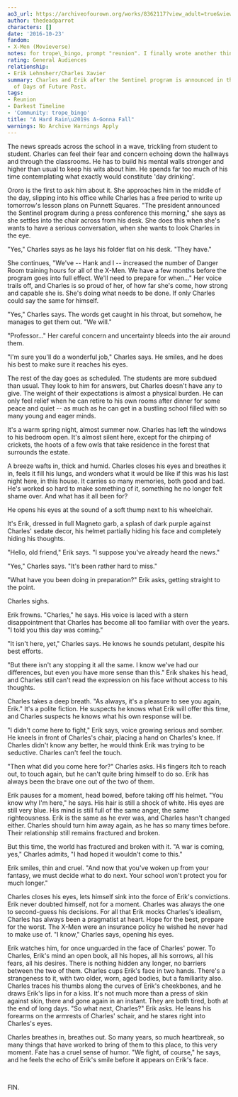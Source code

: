```yaml
---
ao3_url: https://archiveofourown.org/works/8362117?view_adult=true&view_full_work=true
author: thedeadparrot
characters: []
date: '2016-10-23'
fandom:
- X-Men (Movieverse)
notes: for trope\_bingo, prompt "reunion". I finally wrote another thing, hooray?
rating: General Audiences
relationship:
- Erik Lehnsherr/Charles Xavier
summary: Charles and Erik after the Sentinel program is announced in the darker future
  of Days of Future Past.
tags:
- Reunion
- Darkest Timeline
- 'Community: trope_bingo'
title: "A Hard Rain\u2019s A-Gonna Fall"
warnings: No Archive Warnings Apply
---
```


The news spreads across the school in a wave, trickling from student to student. Charles can feel their fear and concern echoing down the hallways and through the classrooms. He has to build his mental walls stronger and higher than usual to keep his wits about him. He spends far too much of his time contemplating what exactly would constitute 'day drinking'. 

Ororo is the first to ask him about it. She approaches him in the middle of the day, slipping into his office while Charles has a free period to write up tomorrow's lesson plans on Punnett Squares. "The president announced the Sentinel program during a press conference this morning," she says as she settles into the chair across from his desk. She does this when she's wants to have a serious conversation, when she wants to look Charles in the eye.

"Yes," Charles says as he lays his folder flat on his desk. "They have."

She continues, "We've -- Hank and I -- increased the number of Danger Room training hours for all of the X-Men. We have a few months before the program goes into full effect. We'll need to prepare for when..." Her voice trails off, and Charles is so proud of her, of how far she's come, how strong and capable she is. She's doing what needs to be done. If only Charles could say the same for himself.

"Yes," Charles says. The words get caught in his throat, but somehow, he manages to get them out. "We will."

"Professor..." Her careful concern and uncertainty bleeds into the air around them.

"I'm sure you'll do a wonderful job," Charles says. He smiles, and he does his best to make sure it reaches his eyes.

The rest of the day goes as scheduled. The students are more subdued than usual. They look to him for answers, but Charles doesn't have any to give. The weight of their expectations is almost a physical burden. He can only feel relief when he can retire to his own rooms after dinner for some peace and quiet -- as much as he can get in a bustling school filled with so many young and eager minds.

It's a warm spring night, almost summer now. Charles has left the windows to his bedroom open. It's almost silent here, except for the chirping of crickets, the hoots of a few owls that take residence in the forest that surrounds the estate.

A breeze wafts in, thick and humid. Charles closes his eyes and breathes it in, feels it fill his lungs, and wonders what it would be like if this was his last night here, in this house. It carries so many memories, both good and bad. He's worked so hard to make something of it, something he no longer felt shame over. And what has it all been for?

He opens his eyes at the sound of a soft thump next to his wheelchair.

It's Erik, dressed in full Magneto garb, a splash of dark purple against Charles' sedate decor, his helmet partially hiding his face and completely hiding his thoughts.

"Hello, old friend," Erik says. "I suppose you've already heard the news."

"Yes," Charles says. "It's been rather hard to miss."

"What have you been doing in preparation?" Erik asks, getting straight to the point.

Charles sighs.

Erik frowns. "Charles," he says. His voice is laced with a stern disappointment that Charles has become all too familiar with over the years. "I told you this day was coming."

"It isn't here, yet," Charles says. He knows he sounds petulant, despite his best efforts.

"But there isn't any stopping it all the same. I know we've had our differences, but even you have more sense than this." Erik shakes his head, and Charles still can't read the expression on his face without access to his thoughts.

Charles takes a deep breath. "As always, it's a pleasure to see you again, Erik." It's a polite fiction. He suspects he knows what Erik will offer this time, and Charles suspects he knows what his own response will be.

"I didn't come here to fight," Erik says, voice growing serious and somber. He kneels in front of Charles's chair, placing a hand on Charles's knee. If Charles didn't know any better, he would think Erik was trying to be seductive. Charles can't feel the touch.

"Then what did you come here for?" Charles asks. His fingers itch to reach out, to touch again, but he can't quite bring himself to do so. Erik has always been the brave one out of the two of them.

Erik pauses for a moment, head bowed, before taking off his helmet. "You know why I'm here," he says. His hair is still a shock of white. His eyes are still very blue. His mind is still full of the same anger, the same righteousness. Erik is the same as he ever was, and Charles hasn't changed either. Charles should turn him away again, as he has so many times before. Their relationship still remains fractured and broken.

But this time, the world has fractured and broken with it. "A war is coming, yes," Charles admits, "I had hoped it wouldn't come to this."

Erik smiles, thin and cruel. "And now that you've woken up from your fantasy, we must decide what to do next. Your school won't protect you for much longer."

Charles closes his eyes, lets himself sink into the force of Erik's convictions. Erik never doubted himself, not for a moment. Charles was always the one to second-guess his decisions. For all that Erik mocks Charles's idealism, Charles has always been a pragmatist at heart. Hope for the best, prepare for the worst. The X-Men were an insurance policy he wished he never had to make use of. "I know," Charles says, opening his eyes.

Erik watches him, for once unguarded in the face of Charles' power. To Charles, Erik's mind an open book, all his hopes, all his sorrows, all his fears, all his desires. There is nothing hidden any longer, no barriers between the two of them. Charles cups Erik's face in two hands. There's a strangeness to it, with two older, worn, aged bodies, but a familiarity also. Charles traces his thumbs along the curves of Erik's cheekbones, and he draws Erik's lips in for a kiss. It's not much more than a press of skin against skin, there and gone again in an instant. They are both tired, both at the end of long days. "So what next, Charles?" Erik asks. He leans his forearms on the armrests of Charles' schair, and he stares right into Charles's eyes.

Charles breathes in, breathes out. So many years, so much heartbreak, so many things that have worked to bring of them to this place, to this very moment. Fate has a cruel sense of humor. "We fight, of course," he says, and he feels the echo of Erik's smile before it appears on Erik's face.

 

FIN.